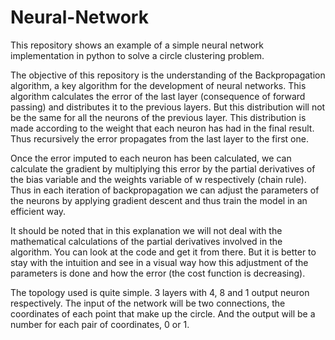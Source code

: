 # Neural-Network
This repository shows an example of a simple neural network implementation in python to solve a circle clustering problem.


The objective of this repository is the understanding of the Backpropagation algorithm, a key algorithm for the development of neural networks. This algorithm calculates the error of the last layer (consequence of forward passing) and distributes it to the previous layers. But this distribution will not be the same for all the neurons of the previous layer. This distribution is made according to the weight that each neuron has had in the final result. Thus recursively the error propagates from the last layer to the first one.

Once the error imputed to each neuron has been calculated, we can calculate the gradient by multiplying this error by the partial derivatives of the bias variable and the weights variable of w respectively (chain rule). Thus in each iteration of backpropagation we can adjust the parameters of the neurons by applying gradient descent and thus train the model in an efficient way.

It should be noted that in this explanation we will not deal with the mathematical calculations of the partial derivatives involved in the algorithm. You can look at the code and get it from there. But it is better to stay with the intuition and see in a visual way how this adjustment of the parameters is done and how the error (the cost function is decreasing).

The topology used is quite simple. 3 layers with 4, 8 and 1 output neuron respectively. The input of the network will be two connections, the coordinates of each point that make up the circle. And the output will be a number for each pair of coordinates, 0 or 1.
